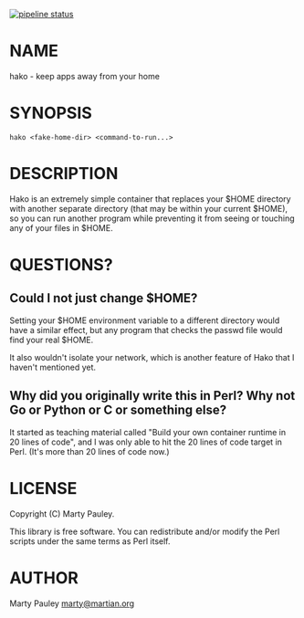 [![pipeline status](https://gitlab.com/maokt/hako/badges/master/pipeline.svg)](https://gitlab.com/maokt/hako/-/commits/master)

# NAME

hako - keep apps away from your home

# SYNOPSIS

    hako <fake-home-dir> <command-to-run...>

# DESCRIPTION

Hako is an extremely simple container that replaces your $HOME directory with another separate directory (that may be within your current $HOME), so you can run another
program while preventing it from seeing or touching any of your files in $HOME.

# QUESTIONS?

## Could I not just change $HOME?

Setting your $HOME environment variable to a different directory would have a similar effect, but any program that checks the passwd file would find your real $HOME.

It also wouldn't isolate your network, which is another feature of Hako that I haven't mentioned yet.

## Why did you originally write this in Perl? Why not Go or Python or C or something else?

It started as teaching material called "Build your own container runtime in 20 lines of code", and I was only able to hit the 20 lines of code target in Perl.
(It's more than 20 lines of code now.)

# LICENSE

Copyright (C) Marty Pauley.

This library is free software.
You can redistribute and/or modify the Perl scripts under the same terms as Perl itself.

# AUTHOR

Marty Pauley <marty@martian.org>
